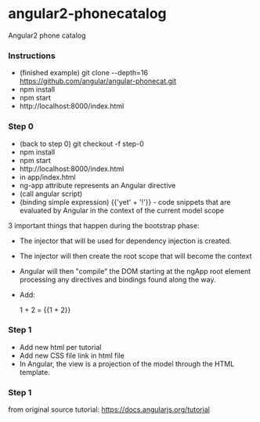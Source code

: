 # angular2-phonecatalog
Angular2 phone catalog


### Instructions

* (finished example) git clone --depth=16 https://github.com/angular/angular-phonecat.git
* npm install
* npm start
* http://localhost:8000/index.html

### Step 0

* (back to step 0) git checkout -f step-0
* npm install
* npm start
* http://localhost:8000/index.html
* in app/index.html
* <html ng-app> ng-app attribute represents an Angular directive
* (call angular script) <script src="bower_components/angular/angular.js"></script>
* (binding simple expression) {{'yet' + '!'}} - code snippets that are evaluated by Angular in the context of the current model scope

3 important things that happen during the bootstrap phase:
* The injector that will be used for dependency injection is created.
* The injector will then create the root scope that will become the context
* Angular will then "compile" the DOM starting at the ngApp root element processing any directives and bindings found along the way.

* Add: <p>1 + 2 = {{1 + 2}}</p>

### Step 1

* Add new html per tutorial
* Add new CSS file link in html file
* In Angular, the view is a projection of the model through the HTML template.

### Step 1



from original source tutorial:
https://docs.angularjs.org/tutorial
